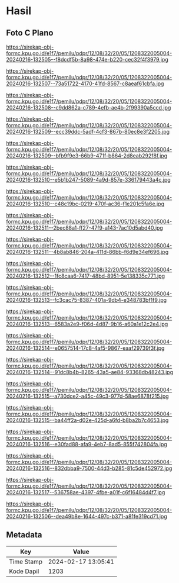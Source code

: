 # Hasil

## Foto C Plano

https://sirekap-obj-formc.kpu.go.id/e1f7/pemilu/pdpr/12/08/32/20/05/1208322005004-20240216-132505--f8dcdf5b-8a98-474e-b220-cec32f4f3979.jpg

https://sirekap-obj-formc.kpu.go.id/e1f7/pemilu/pdpr/12/08/32/20/05/1208322005004-20240216-132507--73a51722-4170-41fd-8567-c8aeaf61cbfa.jpg

https://sirekap-obj-formc.kpu.go.id/e1f7/pemilu/pdpr/12/08/32/20/05/1208322005004-20240216-132508--c9dd862a-c789-4efb-ae4b-2f99390a5ccd.jpg

https://sirekap-obj-formc.kpu.go.id/e1f7/pemilu/pdpr/12/08/32/20/05/1208322005004-20240216-132509--ecc39ddc-5adf-4cf3-867b-80ec8e3f2205.jpg

https://sirekap-obj-formc.kpu.go.id/e1f7/pemilu/pdpr/12/08/32/20/05/1208322005004-20240216-132509--bfb9f9e3-66b9-471f-b864-2d8eab292f8f.jpg

https://sirekap-obj-formc.kpu.go.id/e1f7/pemilu/pdpr/12/08/32/20/05/1208322005004-20240216-132510--e5b1b247-5089-4a9d-857e-336179443a4c.jpg

https://sirekap-obj-formc.kpu.go.id/e1f7/pemilu/pdpr/12/08/32/20/05/1208322005004-20240216-132510--c48c19bc-0219-470f-ac36-f1e201c5fa6e.jpg

https://sirekap-obj-formc.kpu.go.id/e1f7/pemilu/pdpr/12/08/32/20/05/1208322005004-20240216-132511--2bec88a1-ff27-47f9-a143-7ac10d5abd40.jpg

https://sirekap-obj-formc.kpu.go.id/e1f7/pemilu/pdpr/12/08/32/20/05/1208322005004-20240216-132511--4b8ab846-204a-411d-86bb-f6d9e34ef696.jpg

https://sirekap-obj-formc.kpu.go.id/e1f7/pemilu/pdpr/12/08/32/20/05/1208322005004-20240216-132512--1fc8caa6-7417-48bd-8951-5e138335c771.jpg

https://sirekap-obj-formc.kpu.go.id/e1f7/pemilu/pdpr/12/08/32/20/05/1208322005004-20240216-132513--fc3cac75-8387-401a-9db4-e348783bf1f9.jpg

https://sirekap-obj-formc.kpu.go.id/e1f7/pemilu/pdpr/12/08/32/20/05/1208322005004-20240216-132513--6583a2e9-f06d-4d87-9b16-a60a1e12c2e4.jpg

https://sirekap-obj-formc.kpu.go.id/e1f7/pemilu/pdpr/12/08/32/20/05/1208322005004-20240216-132514--e0657514-17c8-4af5-9867-eaaf29739f3f.jpg

https://sirekap-obj-formc.kpu.go.id/e1f7/pemilu/pdpr/12/08/32/20/05/1208322005004-20240216-132514--91dc8b4b-8265-43a5-ae84-93368db48243.jpg

https://sirekap-obj-formc.kpu.go.id/e1f7/pemilu/pdpr/12/08/32/20/05/1208322005004-20240216-132515--a730dce2-a45c-49c3-977d-58ae6878f215.jpg

https://sirekap-obj-formc.kpu.go.id/e1f7/pemilu/pdpr/12/08/32/20/05/1208322005004-20240216-132515--ba44ff2a-d02e-425d-a6fd-b8ba2b7c4653.jpg

https://sirekap-obj-formc.kpu.go.id/e1f7/pemilu/pdpr/12/08/32/20/05/1208322005004-20240216-132516--e30fad88-afa9-4eb7-8ad5-855f742804fa.jpg

https://sirekap-obj-formc.kpu.go.id/e1f7/pemilu/pdpr/12/08/32/20/05/1208322005004-20240216-132516--832dbba9-7500-44d3-b285-81c5de452972.jpg

https://sirekap-obj-formc.kpu.go.id/e1f7/pemilu/pdpr/12/08/32/20/05/1208322005004-20240216-132517--536758ae-4397-4fbe-a01f-c6f16484d4f7.jpg

https://sirekap-obj-formc.kpu.go.id/e1f7/pemilu/pdpr/12/08/32/20/05/1208322005004-20240216-132506--dea49b8e-1644-497c-b371-a81fe319cd71.jpg


## Metadata

| Key        | Value               |
| ---------- | ------------------- |
| Time Stamp | 2024-02-17 13:05:41 |
| Kode Dapil | 1203                |



